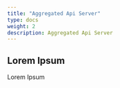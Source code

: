 ```yaml
---
title: "Aggregated Api Server"
type: docs
weight: 2
description: Aggregated Api Server
---
```


## Lorem Ipsum

Lorem Ipsum
